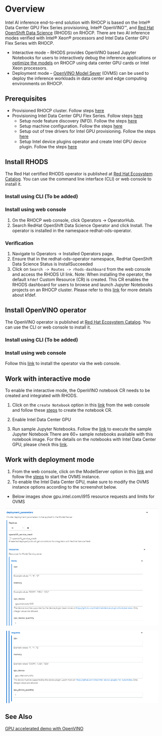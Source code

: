 # Overview
Intel AI inference end-to-end solution with RHOCP is based on the Intel® Data Center GPU Flex Series provisioning, Intel® OpenVINO™, and [Red Hat OpenShift Data Science](https://www.redhat.com/en/technologies/cloud-computing/openshift/openshift-data-science) (RHODS) on RHOCP. There are two AI inference modes verified with Intel® Xeon® processors and Intel Data Center GPU Flex Series with RHOCP.
* Interactive mode – RHODS provides OpenVINO based Jupyter Notebooks for users to interactively debug the inference applications or [optimize the models](https://docs.openvino.ai/2023.0/openvino_docs_MO_DG_Deep_Learning_Model_Optimizer_DevGuide.html) on RHOCP using data center GPU cards or Intel Xeon processors.
* Deployment mode – [OpenVINO Model Sever](https://github.com/openvinotoolkit/model_server) (OVMS) can be used to deploy the inference workloads in data center and edge computing environments on RHOCP.  
## Prerequisites
* Provisioned RHOCP cluster. Follow steps [here](/README.md#provisioning-rhocp-cluster)
* Provisioning Intel Data Center GPU Flex Series. Follow steps [here](/README.md#provisioning-intel-hardware-features-on-rhocp)
  * Setup node feature discovery (NFD). Follow the steps [here](/nfd/README.md)
  * Setup machine configuration. Follow the steps [here](/machine_configuration/README.md)
  * Setup out of tree drivers for Intel GPU provisioning. Follow the steps [here](/kmmo/README.md)
  * Setup Intel device plugins operator and create Intel GPU device plugin. Follow the steps [here](/device_plugins/README.md)  

## Install RHODS
The Red Hat certified RHODS operator is published at [Red Hat Ecosystem Catalog](https://catalog.redhat.com/software/container-stacks/detail/63b85b573112fe5a95ee9a3a). You can use the command line interface (CLI) or web console to install it.
### Install using CLI (To be added)
### Install using web console
1.	On the RHOCP web console, click Operators → OperatorHub.
2.	Search RedHat OpenShift Data Science Operator and click Install. The operator is installed in the namespace redhat-ods-operator.
### Verification
1.	Navigate to Operators → Installed Operators page.
2.	Ensure that in the redhat-ods-operator namespace, RedHat OpenShift Data Science Status is InstallSucceeded 
3.	Click on ```Search -> Routes -> rhods-dashboard``` from the web console and access the RHODS UI link.
Note: When installing the operator, the default ```kfdef``` Custom Resource (CR) is created. This CR enables the RHODS dashboard for users to browse and launch Jupyter Notebooks projects on an RHOCP cluster. Please refer to this [link](https://github.com/red-hat-data-services/odh-deployer) for more details about kfdef.
## Install OpenVINO operator
The OpenVINO operator is published at [Red Hat Ecosystem Catalog](https://catalog.redhat.com/software/container-stacks/detail/60649a56209af65d24b7ca9e). You can use the CLI or web console to install it.
### Install using CLI (To be added)
### Install using web console
Follow this [link](https://github.com/openvinotoolkit/operator/blob/v1.1.0/docs/operator_installation.md)  to install the operator via the web console. 
## Work with interactive mode
To enable the interactive mode, the OpenVINO notebook CR needs to be created and integrated with RHODS.  
1.	Click on the ```create Notebook``` option in this [link](https://github.com/red-hat-data-services/odh-deployer) from the web console and follow these [steps](https://github.com/openvinotoolkit/operator/blob/main/docs/notebook_in_rhods.md) to create the notebook CR.
2.	Enable Intel Data Center GPU 

3.	Run sample Jupyter Notebooks.
Follow the [link](https://github.com/openvinotoolkit/operator/blob/main/docs/notebook_in_rhods.md) to execute the sample Jupyter Notebook There are 60+ sample notebooks 	available with this notebook image. For the details on the notebooks with Intel Data Center 	GPU, please check this [link](https://github.com/openvinotoolkit/openvino_notebooks).
## Work with deployment mode
1.	From the web console, click on the ModelServer option in this [link](https://github.com/openvinotoolkit/operator/blob/v1.1.0/docs/operator_installation.md) and follow the [steps](https://github.com/openvinotoolkit/operator/blob/v1.1.0/docs/modelserver.md) to start the OVMS instance.  
2.	To enable the Intel Data Center GPU, make sure to modify the OVMS instance options according to the screenshot below.

* Below images show gpu.intel.com/i915 resource requests and limits for OVMS

![Alt text](/docs/images/Ovms-Gpu-resource-limit.png)

![Alt text](/docs/images/Ovms-Gpu-resource-request.png)


## See Also 
[GPU accelerated demo with OpenVINO](https://www.youtube.com/watch?v=3fTz_k4JT2A)
